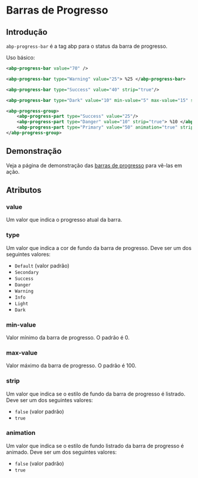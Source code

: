 # Barras de Progresso

## Introdução

`abp-progress-bar` é a tag abp para o status da barra de progresso.

Uso básico:

````xml
<abp-progress-bar value="70" />

<abp-progress-bar type="Warning" value="25"> %25 </abp-progress-bar>

<abp-progress-bar type="Success" value="40" strip="true"/>

<abp-progress-bar type="Dark" value="10" min-value="5" max-value="15" strip="true"> %50 </abp-progress-bar>

<abp-progress-group>
    <abp-progress-part type="Success" value="25"/>
    <abp-progress-part type="Danger" value="10" strip="true"> %10 </abp-progress-part>
    <abp-progress-part type="Primary" value="50" animation="true" strip="true" />
</abp-progress-group>
````

## Demonstração

Veja a página de demonstração das [barras de progresso](https://bootstrap-taghelpers.abp.io/Components/Progressbars) para vê-las em ação.

## Atributos

### value

Um valor que indica o progresso atual da barra.

### type

Um valor que indica a cor de fundo da barra de progresso. Deve ser um dos seguintes valores:

* `Default` (valor padrão)
* `Secondary`
* `Success`
* `Danger`
* `Warning`
* `Info`
* `Light`
* `Dark`

### min-value

Valor mínimo da barra de progresso. O padrão é 0.

### max-value

Valor máximo da barra de progresso. O padrão é 100.

### strip

Um valor que indica se o estilo de fundo da barra de progresso é listrado. Deve ser um dos seguintes valores:

* `false` (valor padrão)
* `true`

### animation

Um valor que indica se o estilo de fundo listrado da barra de progresso é animado. Deve ser um dos seguintes valores:

* `false` (valor padrão)
* `true`